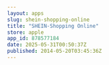 ```yaml
---
layout: apps
slug: shein-shopping-online
title: "SHEIN-Shopping Online"
store: apple
app_id: 878577184
date: 2025-05-31T00:50:37Z
published: 2014-05-20T03:45:36Z
---
```

